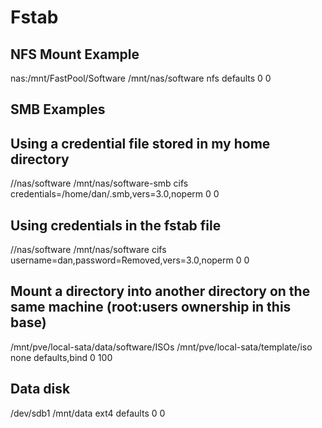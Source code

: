 # Fstab

## NFS Mount Example
nas:/mnt/FastPool/Software /mnt/nas/software  nfs      defaults    0       0

## SMB Examples

## Using a credential file stored in my home directory
//nas/software  /mnt/nas/software-smb     cifs    credentials=/home/dan/.smb,vers=3.0,noperm 0 0
## Using credentials in the fstab file
//nas/software  /mnt/nas/software cifs username=dan,password=Removed,vers=3.0,noperm 0 0


## Mount a directory into another directory on the same machine (root:users ownership in this base)
/mnt/pve/local-sata/data/software/ISOs /mnt/pve/local-sata/template/iso none defaults,bind 0 100

## Data disk
/dev/sdb1 /mnt/data ext4 defaults 0 0